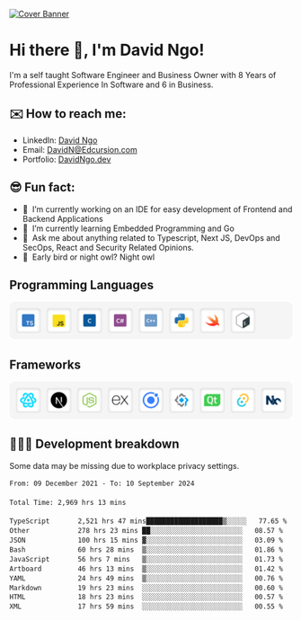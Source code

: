 [![Cover Banner](https://res.cloudinary.com/edcursion/image/upload/v1715731242/David%20Github/uvpes6dpzvlnc9w0f94z.png)](https://www.linkedin.com/in/-david-ngo)

# Hi there 👋, I'm David Ngo!

I'm a self taught Software Engineer and Business Owner with 8 Years of Professional Experience In
Software and 6 in Business.

## ✉️ How to reach me:

- LinkedIn: [David Ngo](https://www.linkedin.com/in/-david-ngo/)
- Email: [DavidN@Edcursion.com](mailto:DavidN@Edcursion.com)
- Portfolio: [DavidNgo.dev](https://davidngo.dev/)
  
## 😎 Fun fact:

- 🔭 &nbsp;I’m currently working on an IDE for easy development of Frontend and Backend Applications
- 🌱 &nbsp;I’m currently learning Embedded Programming and Go
- 💬 &nbsp;Ask me about anything related to Typescript, Next JS, DevOps and SecOps, React and
  Security Related Opinions.
- 🦉 &nbsp;Early bird or night owl? Night owl

## Programming Languages

![Experence](/assets/Programming.png)

## Frameworks

![Experence](/assets/Frameworks.png)

## 🧑🏻‍💻 **Development breakdown**

Some data may be missing due to workplace privacy settings.

<!--START_SECTION:waka-->

```txt
From: 09 December 2021 - To: 10 September 2024

Total Time: 2,969 hrs 13 mins

TypeScript       2,521 hrs 47 mins███████████████████▒░░░░░   77.65 %
Other            278 hrs 23 mins ██░░░░░░░░░░░░░░░░░░░░░░░   08.57 %
JSON             100 hrs 15 mins ▓░░░░░░░░░░░░░░░░░░░░░░░░   03.09 %
Bash             60 hrs 28 mins  ▒░░░░░░░░░░░░░░░░░░░░░░░░   01.86 %
JavaScript       56 hrs 7 mins   ▒░░░░░░░░░░░░░░░░░░░░░░░░   01.73 %
Artboard         46 hrs 13 mins  ▒░░░░░░░░░░░░░░░░░░░░░░░░   01.42 %
YAML             24 hrs 49 mins  ▒░░░░░░░░░░░░░░░░░░░░░░░░   00.76 %
Markdown         19 hrs 23 mins  ░░░░░░░░░░░░░░░░░░░░░░░░░   00.60 %
HTML             18 hrs 23 mins  ░░░░░░░░░░░░░░░░░░░░░░░░░   00.57 %
XML              17 hrs 59 mins  ░░░░░░░░░░░░░░░░░░░░░░░░░   00.55 %
```

<!--END_SECTION:waka-->

